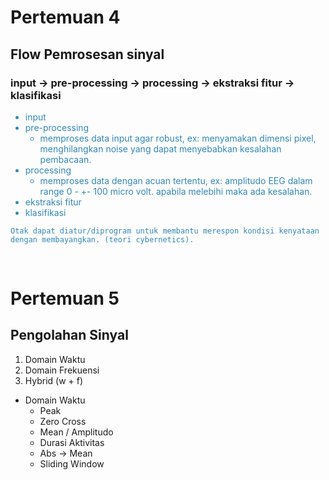# Pertemuan 4

## Flow Pemrosesan sinyal

### input -> pre-processing -> processing -> ekstraksi fitur -> klasifikasi

<div style= "color: #3387b5">

* input
* pre-processing
    * memproses data input agar robust, ex: menyamakan dimensi pixel, menghilangkan noise yang dapat menyebabkan kesalahan pembacaan.
* processing
    * memproses data dengan acuan tertentu, ex: amplitudo EEG dalam range 0 - +- 100 micro volt. apabila melebihi maka ada kesalahan.
* ekstraksi fitur
* klasifikasi

```
Otak dapat diatur/diprogram untuk membantu merespon kondisi kenyataan dengan membayangkan. (teori cybernetics).
```
</div>

<br>

# Pertemuan 5

## Pengolahan Sinyal

1. Domain Waktu
2. Domain Frekuensi
3. Hybrid (w + f)

* Domain Waktu
    * Peak
    * Zero Cross
    * Mean / Amplitudo
    * Durasi Aktivitas
    * Abs -> Mean
    * Sliding Window


<!-- form
load file
menggunakan file -->


